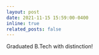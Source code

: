 ```yaml
---
layout: post
date: 2021-11-15 15:59:00-0400
inline: true
related_posts: false
---
```


Graduated B.Tech with distinction!
